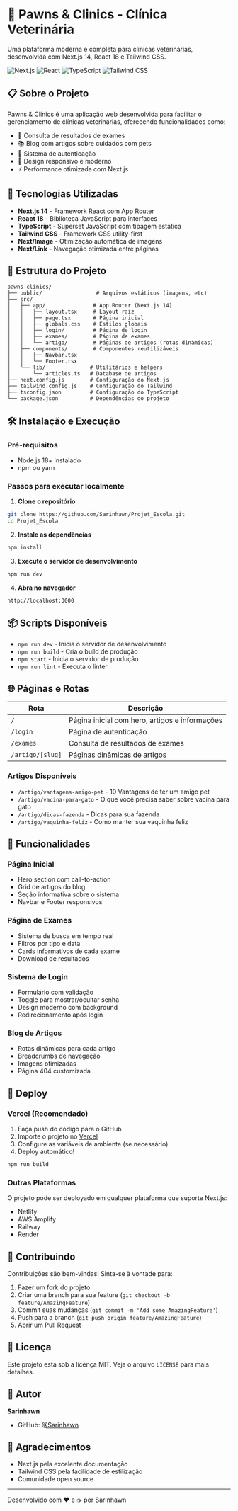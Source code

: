 # 🐾 Pawns & Clinics - Clínica Veterinária

Uma plataforma moderna e completa para clínicas veterinárias, desenvolvida com Next.js 14, React 18 e Tailwind CSS.

![Next.js](https://img.shields.io/badge/Next.js-14.2-black)
![React](https://img.shields.io/badge/React-18.3-blue)
![TypeScript](https://img.shields.io/badge/TypeScript-5.6-blue)
![Tailwind CSS](https://img.shields.io/badge/Tailwind-3.4-38bdf8)

## 📋 Sobre o Projeto

Pawns & Clinics é uma aplicação web desenvolvida para facilitar o gerenciamento de clínicas veterinárias, oferecendo funcionalidades como:

- 🏥 Consulta de resultados de exames
- 📚 Blog com artigos sobre cuidados com pets
- 🔐 Sistema de autenticação
- 📱 Design responsivo e moderno
- ⚡ Performance otimizada com Next.js

## 🚀 Tecnologias Utilizadas

- **Next.js 14** - Framework React com App Router
- **React 18** - Biblioteca JavaScript para interfaces
- **TypeScript** - Superset JavaScript com tipagem estática
- **Tailwind CSS** - Framework CSS utility-first
- **Next/Image** - Otimização automática de imagens
- **Next/Link** - Navegação otimizada entre páginas

## 📁 Estrutura do Projeto

```
pawns-clinics/
├── public/                 # Arquivos estáticos (imagens, etc)
├── src/
│   ├── app/               # App Router (Next.js 14)
│   │   ├── layout.tsx     # Layout raiz
│   │   ├── page.tsx       # Página inicial
│   │   ├── globals.css    # Estilos globais
│   │   ├── login/         # Página de login
│   │   ├── exames/        # Página de exames
│   │   └── artigo/        # Páginas de artigos (rotas dinâmicas)
│   ├── components/        # Componentes reutilizáveis
│   │   ├── Navbar.tsx
│   │   └── Footer.tsx
│   └── lib/              # Utilitários e helpers
│       └── articles.ts   # Database de artigos
├── next.config.js        # Configuração do Next.js
├── tailwind.config.js    # Configuração do Tailwind
├── tsconfig.json         # Configuração do TypeScript
└── package.json          # Dependências do projeto
```

## 🛠️ Instalação e Execução

### Pré-requisitos

- Node.js 18+ instalado
- npm ou yarn

### Passos para executar localmente

1. **Clone o repositório**
```bash
git clone https://github.com/Sarinhawn/Projet_Escola.git
cd Projet_Escola
```

2. **Instale as dependências**
```bash
npm install
```

3. **Execute o servidor de desenvolvimento**
```bash
npm run dev
```

4. **Abra no navegador**
```
http://localhost:3000
```

## 📦 Scripts Disponíveis

- `npm run dev` - Inicia o servidor de desenvolvimento
- `npm run build` - Cria o build de produção
- `npm start` - Inicia o servidor de produção
- `npm run lint` - Executa o linter

## 🌐 Páginas e Rotas

| Rota | Descrição |
|------|-----------|
| `/` | Página inicial com hero, artigos e informações |
| `/login` | Página de autenticação |
| `/exames` | Consulta de resultados de exames |
| `/artigo/[slug]` | Páginas dinâmicas de artigos |

### Artigos Disponíveis

- `/artigo/vantagens-amigo-pet` - 10 Vantagens de ter um amigo pet
- `/artigo/vacina-para-gato` - O que você precisa saber sobre vacina para gato
- `/artigo/dicas-fazenda` - Dicas para sua fazenda
- `/artigo/vaquinha-feliz` - Como manter sua vaquinha feliz

## 🎨 Funcionalidades

### Página Inicial
- Hero section com call-to-action
- Grid de artigos do blog
- Seção informativa sobre o sistema
- Navbar e Footer responsivos

### Página de Exames
- Sistema de busca em tempo real
- Filtros por tipo e data
- Cards informativos de cada exame
- Download de resultados

### Sistema de Login
- Formulário com validação
- Toggle para mostrar/ocultar senha
- Design moderno com background
- Redirecionamento após login

### Blog de Artigos
- Rotas dinâmicas para cada artigo
- Breadcrumbs de navegação
- Imagens otimizadas
- Página 404 customizada

## 🚀 Deploy

### Vercel (Recomendado)

1. Faça push do código para o GitHub
2. Importe o projeto no [Vercel](https://vercel.com)
3. Configure as variáveis de ambiente (se necessário)
4. Deploy automático!

```bash
npm run build
```

### Outras Plataformas

O projeto pode ser deployado em qualquer plataforma que suporte Next.js:
- Netlify
- AWS Amplify
- Railway
- Render

## 🤝 Contribuindo

Contribuições são bem-vindas! Sinta-se à vontade para:

1. Fazer um fork do projeto
2. Criar uma branch para sua feature (`git checkout -b feature/AmazingFeature`)
3. Commit suas mudanças (`git commit -m 'Add some AmazingFeature'`)
4. Push para a branch (`git push origin feature/AmazingFeature`)
5. Abrir um Pull Request

## 📝 Licença

Este projeto está sob a licença MIT. Veja o arquivo `LICENSE` para mais detalhes.

## 👤 Autor

**Sarinhawn**
- GitHub: [@Sarinhawn](https://github.com/Sarinhawn)

## 🙏 Agradecimentos

- Next.js pela excelente documentação
- Tailwind CSS pela facilidade de estilização
- Comunidade open source

---

Desenvolvido com ❤️ e ☕ por Sarinhawn
